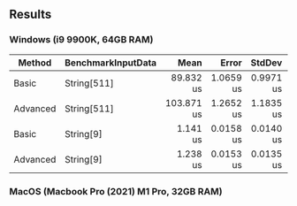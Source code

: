## Results
### Windows (i9 9900K, 64GB RAM)
| Method   | BenchmarkInputData |       Mean |     Error |    StdDev |    Gen0 |   Gen1 | Allocated |
|----------|--------------------|-----------:|----------:|----------:|--------:|-------:|----------:|
| Basic    | String[511]        |  89.832 us | 1.0659 us | 0.9971 us | 18.3105 | 0.1221 | 150.27 KB |
| Advanced | String[511]        | 103.871 us | 1.2652 us | 1.1835 us | 23.8037 | 0.1221 | 195.03 KB |
| Basic    | String[9]          |   1.141 us | 0.0158 us | 0.0140 us |  0.2537 |      - |   2.09 KB |
| Advanced | String[9]          |   1.238 us | 0.0153 us | 0.0135 us |  0.2842 |      - |   2.34 KB |

### MacOS (Macbook Pro (2021) M1 Pro, 32GB RAM)

